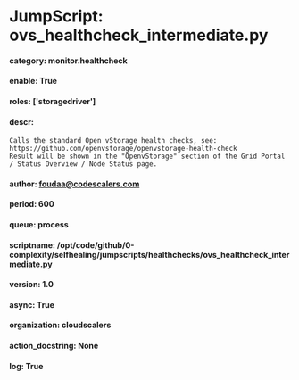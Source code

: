 
# JumpScript: ovs_healthcheck_intermediate.py
        
#### category: monitor.healthcheck
#### enable: True
#### roles: ['storagedriver']
#### descr: 
```
Calls the standard Open vStorage health checks, see: https://github.com/openvstorage/openvstorage-health-check
Result will be shown in the "OpenvStorage" section of the Grid Portal / Status Overview / Node Status page.

```
#### author: foudaa@codescalers.com
#### period: 600
#### queue: process
#### scriptname: /opt/code/github/0-complexity/selfhealing/jumpscripts/healthchecks/ovs_healthcheck_intermediate.py
#### version: 1.0
#### async: True
#### organization: cloudscalers
#### action_docstring: None
#### log: True